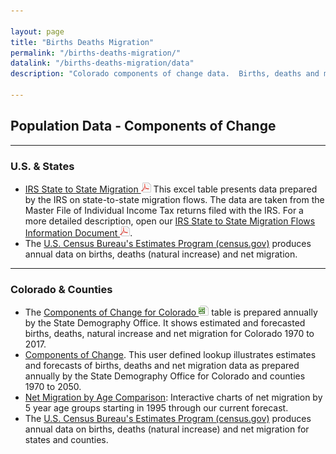 ```yaml
---

layout: page
title: "Births Deaths Migration"
permalink: "/births-deaths-migration/"
datalink: "/births-deaths-migration/data"
description: "Colorado components of change data.  Births, deaths and migration by County."

---
```


## Population Data - Components of Change

- - -

### U.S. & States

- [IRS State to State Migration ![pdf](/images/page_white_acrobat.png 'download pdf file')](https://drive.google.com/uc?export=download&id=0B2oqdPZKJqK7TVRiYlI5RnR0Tms) This excel table presents data prepared by the IRS on state-to-state migration flows. The data are taken from the Master File of Individual Income Tax returns filed with the IRS. For a more detailed description, open our [IRS State to State Migration Flows Information Document ![pdf](/images/page_white_acrobat.png 'download pdf file')](https://drive.google.com/uc?export=download&id=0B2oqdPZKJqK7QU1zLWdsV0NuMEE).
- The [U.S. Census Bureau\'s Estimates Program (census.gov)](http://www.census.gov/popest/estbygeo.html) produces annual data on births, deaths (natural increase) and net migration.

- - -

### Colorado & Counties

- The [Components of Change for Colorado ![xls](/images/page_white_excel.png 'download xls file')](https://drive.google.com/uc?export=download&id=0B-vz6H4k4SESYk04anlab3BUNDQ) table is prepared annually by the State Demography Office. It shows estimated and forecasted births, deaths, natural increase and net migration for Colorado 1970 to 2017.
- [Components of Change](/births-deaths-migration/data/components-change#components-of-change).  This user defined lookup illustrates estimates and forecasts of births, deaths and net migration data as prepared annually by the State Demography Office for Colorado and counties 1970 to 2050.
- [Net Migration by Age Comparison](https://gis.dola.colorado.gov/apps/netmigration_dashboard/): Interactive charts of net migration by 5 year age groups starting in 1995 through our current forecast.
- The [U.S. Census Bureau\'s Estimates Program (census.gov)](http://www.census.gov/popest/counties/counties.html) produces annual data on births, deaths (natural increase) and net migration for states and counties.
